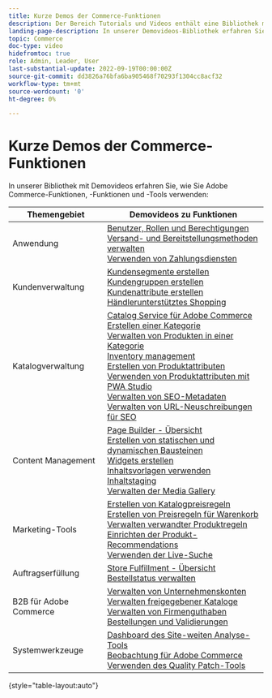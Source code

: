 ```yaml
---
title: Kurze Demos der Commerce-Funktionen
description: Der Bereich Tutorials und Videos enthält eine Bibliothek mit Demovideos, in denen Sie erfahren, wie Sie Commerce-Funktionen, -Funktionen und -Tools verwenden können.
landing-page-description: In unserer Demovideos-Bibliothek erfahren Sie, wie Sie Adobe Commerce-Funktionen, -Funktionen und -Tools verwenden.
topic: Commerce
doc-type: video
hidefromtoc: true
role: Admin, Leader, User
last-substantial-update: 2022-09-19T00:00:00Z
source-git-commit: dd3826a76bfa6ba905468f70293f1304cc8acf32
workflow-type: tm+mt
source-wordcount: '0'
ht-degree: 0%

---
```


# Kurze Demos der Commerce-Funktionen

In unserer Bibliothek mit Demovideos erfahren Sie, wie Sie Adobe Commerce-Funktionen, -Funktionen und -Tools verwenden:

| Themengebiet | Demovideos zu Funktionen |
| ------------ | ---------- |
| Anwendung | [Benutzer, Rollen und Berechtigungen](./merchant/users-roles-permissions.md) <br>[Versand- und Bereitstellungsmethoden verwalten](./merchant/shipping-delivery.md) <br>[Verwenden von Zahlungsdiensten](./merchant/payment-services.md) |
| Kundenverwaltung | [Kundensegmente erstellen](./merchant/customer-segments.md) <br>[Kundengruppen erstellen](./merchant/customer-groups.md) <br>[Kundenattribute erstellen](./merchant/customer-attributes.md) <br>[Händlerunterstütztes Shopping](./merchant/seller-assisted-shopping.md) |
| Katalogverwaltung | [Catalog Service für Adobe Commerce](./merchant/catalog-service.md) <br>[Erstellen einer Kategorie](./merchant/category-create.md) <br>[Verwalten von Produkten in einer Kategorie](./merchant/category-products.md) <br>[Inventory management](./merchant/inventory-management.md) <br>[Erstellen von Produktattributen](./merchant/product-attributes-create.md) <br>[Verwenden von Produktattributen mit PWA Studio](./merchant/product-attributes-pwa.md) <br>[Verwalten von SEO-Metadaten](./merchant/seo-metadata.md) <br>[Verwalten von URL-Neuschreibungen für SEO](./merchant/seo-url-rewrites.md) |
| Content Management | [Page Builder - Übersicht](./merchant/page-builder-overview.md) <br>[Erstellen von statischen und dynamischen Bausteinen](./merchant/static-dynamic-blocks.md) <br>[Widgets erstellen](./merchant/widgets.md) <br>[Inhaltsvorlagen verwenden](./merchant/content-templates.md) <br>[Inhaltstaging](./merchant/content-staging.md) <br>[Verwalten der Media Gallery](./merchant/media-gallery.md) |
| Marketing-Tools | [Erstellen von Katalogpreisregeln](./merchant/catalog-price-rules.md) <br>[Erstellen von Preisregeln für Warenkorb](./merchant/cart-price-rules.md) <br>[Verwalten verwandter Produktregeln](./merchant/related-product-rules.md) <br>[Einrichten der Produkt-Recommendations](./merchant/product-recommendations.md) <br>[Verwenden der Live-Suche](./merchant/live-search.md) |
| Auftragserfüllung | [Store Fulfillment - Übersicht](./merchant/store-fulfillment.md) <br>[Bestellstatus verwalten](./merchant/order-status.md) |
| B2B für Adobe Commerce | [Verwalten von Unternehmenskonten](./merchant/b2b/company-accounts.md)  <br>[Verwalten freigegebener Kataloge](./merchant/b2b/shared-catalogs.md) <br>[Verwalten von Firmenguthaben](./merchant/b2b/company-credit.md) <br>[Bestellungen und Validierungen](./merchant/b2b/purchase-orders.md) |
| Systemwerkzeuge | [Dashboard des Site-weiten Analyse-Tools](./tools/site-wide-analysis-tool.md) <br>[Beobachtung für Adobe Commerce](./tools/observation-tool.md) <br>[Verwenden des Quality Patch-Tools](./tools/quality-patch-tool.md) |

{style=&quot;table-layout:auto&quot;}

